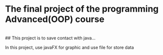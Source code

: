 # The final project of the programming Advanced(OOP) course
<br />
## This project is to save contact with java...

<p>In this project, use javaFX for graphic and use file for store data</p>
